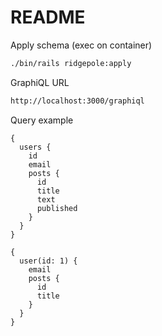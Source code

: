 # README

Apply schema (exec on container)

```sh
./bin/rails ridgepole:apply
```

GraphiQL URL

```sh
http://localhost:3000/graphiql
```

Query example

```
{
  users {
    id
    email
    posts {
      id
      title
      text
      published
    }
  }
}
```

```
{
  user(id: 1) {
    email
    posts {
      id
      title
    }
  }
}
```
